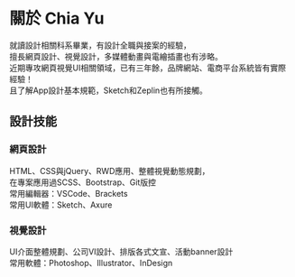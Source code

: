 # 關於 Chia Yu
就讀設計相關科系畢業，有設計全職與接案的經驗，<br>
擅長網頁設計、視覺設計，多媒體動畫與電繪插畫也有涉略。<br>
近期專攻網頁視覺UI相關領域，已有三年餘，品牌網站、電商平台系統皆有實際經驗！<br>
且了解App設計基本規範，Sketch和Zeplin也有所接觸。<br>

## 設計技能
### 網頁設計
HTML、CSS與jQuery、RWD應用、整體視覺動態規劃，<br>
在專案應用過SCSS、Bootstrap、Git版控<br>
常用編輯器：VSCode、Brackets<br>
常用UI軟體：Sketch、Axure
### 視覺設計
UI介面整體規劃、公司VI設計、排版各式文宣、活動banner設計<br>
常用軟體：Photoshop、Illustrator、InDesign

<!--
**chiayu1228/chiayu1228** is a ✨ _special_ ✨ repository because its `README.md` (this file) appears on your GitHub profile.

Here are some ideas to get you started:

- 🔭 I’m currently working on ...
- 🌱 I’m currently learning ...
- 👯 I’m looking to collaborate on ...
- 🤔 I’m looking for help with ...
- 💬 Ask me about ...
- 📫 How to reach me: ...
- 😄 Pronouns: ...
- ⚡ Fun fact: ...
-->
